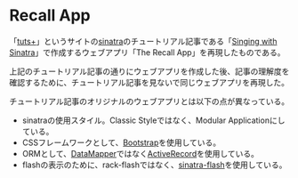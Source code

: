 # Recall App

「[tuts+](ode.tutsplus.com)」というサイトの[sinatra](http://www.sinatrarb.com)のチュートリアル記事である「[Singing with Sinatra](http://code.tutsplus.com/series/singing-with-sinatra--net-19113)」で作成するウェブアプリ「The Recall App」を再現したものである。

上記のチュートリアル記事の通りにウェブアプリを作成した後、記事の理解度を確認するために、チュートリアル記事を見ないで同じウェブアプリを再現した。

チュートリアル記事のオリジナルのウェブアプリとは以下の点が異なっている。

- sinatraの使用スタイル。Classic Styleではなく、Modular Applicationにしている。
- CSSフレームワークとして、[Bootstrap](http://getbootstrap.com)を使用している。
- ORMとして、[DataMapper](http://datamapper.org)ではなく[ActiveRecord](https://github.com/rails/rails/tree/master/activerecord)を使用している。
- flashの表示のために、rack-flashではなく、[sinatra-flash](https://github.com/SFEley/sinatra-flash)を使用している。
